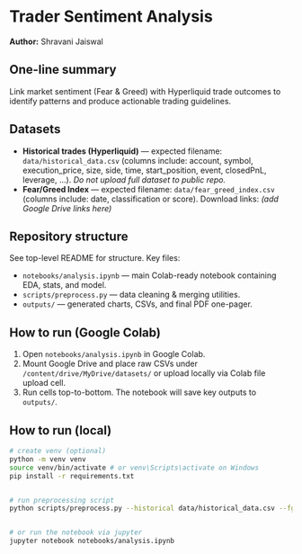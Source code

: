 # Trader Sentiment Analysis


**Author:** Shravani Jaiswal


## One-line summary
Link market sentiment (Fear & Greed) with Hyperliquid trade outcomes to identify patterns and produce actionable trading guidelines.


## Datasets
- **Historical trades (Hyperliquid)** — expected filename: `data/historical_data.csv` (columns include: account, symbol, execution_price, size, side, time, start_position, event, closedPnL, leverage, ...). *Do not upload full dataset to public repo.*
- **Fear/Greed Index** — expected filename: `data/fear_greed_index.csv` (columns include: date, classification or score). Download links: *(add Google Drive links here)*


## Repository structure
See top-level README for structure. Key files:
- `notebooks/analysis.ipynb` — main Colab-ready notebook containing EDA, stats, and model.
- `scripts/preprocess.py` — data cleaning & merging utilities.
- `outputs/` — generated charts, CSVs, and final PDF one-pager.


## How to run (Google Colab)
1. Open `notebooks/analysis.ipynb` in Google Colab.
2. Mount Google Drive and place raw CSVs under `/content/drive/MyDrive/datasets/` or upload locally via Colab file upload cell.
3. Run cells top-to-bottom. The notebook will save key outputs to `outputs/`.


## How to run (local)
```bash
# create venv (optional)
python -m venv venv
source venv/bin/activate # or venv\Scripts\activate on Windows
pip install -r requirements.txt


# run preprocessing script
python scripts/preprocess.py --historical data/historical_data.csv --fg data/fear_greed_index.csv --out outputs/merged_sample.csv


# or run the notebook via jupyter
jupyter notebook notebooks/analysis.ipynb

